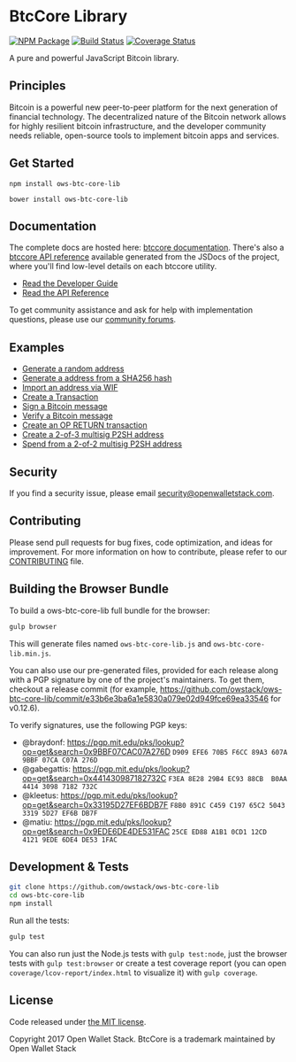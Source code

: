 BtcCore Library
=======

[![NPM Package](https://img.shields.io/npm/v/ows-btc-core-lib.svg?style=flat-square)](https://www.npmjs.org/package/ows-btc-core-lib)
[![Build Status](https://img.shields.io/travis/owstack/ows-btc-core-lib.svg?branch=master&style=flat-square)](https://travis-ci.org/owstack/ows-btc-core-lib)
[![Coverage Status](https://img.shields.io/coveralls/owstack/ows-btc-core-lib.svg?style=flat-square)](https://coveralls.io/r/owstack/ows-btc-core-lib)

A pure and powerful JavaScript Bitcoin library.

## Principles

Bitcoin is a powerful new peer-to-peer platform for the next generation of financial technology. The decentralized nature of the Bitcoin network allows for highly resilient bitcoin infrastructure, and the developer community needs reliable, open-source tools to implement bitcoin apps and services.

## Get Started

```
npm install ows-btc-core-lib
```

```
bower install ows-btc-core-lib
```

## Documentation

The complete docs are hosted here: [btccore documentation](http://btccore.io/guide/). There's also a [btccore API reference](http://btccore.io/api/) available generated from the JSDocs of the project, where you'll find low-level details on each btccore utility.

- [Read the Developer Guide](http://btccore.io/guide/)
- [Read the API Reference](http://btccore.io/api/)

To get community assistance and ask for help with implementation questions, please use our [community forums](https://forum.btccore.io/).

## Examples

* [Generate a random address](https://github.com/owstack/ows-btc-core-lib/blob/master/docs/examples.md#generate-a-random-address)
* [Generate a address from a SHA256 hash](https://github.com/owstack/ows-btc-core-lib/blob/master/docs/examples.md#generate-a-address-from-a-sha256-hash)
* [Import an address via WIF](https://github.com/owstack/ows-btc-core-lib/blob/master/docs/examples.md#import-an-address-via-wif)
* [Create a Transaction](https://github.com/owstack/ows-btc-core-lib/blob/master/docs/examples.md#create-a-transaction)
* [Sign a Bitcoin message](https://github.com/owstack/ows-btc-core-lib/blob/master/docs/examples.md#sign-a-bitcoin-message)
* [Verify a Bitcoin message](https://github.com/owstack/ows-btc-core-lib/blob/master/docs/examples.md#verify-a-bitcoin-message)
* [Create an OP RETURN transaction](https://github.com/owstack/ows-btc-core-lib/blob/master/docs/examples.md#create-an-op-return-transaction)
* [Create a 2-of-3 multisig P2SH address](https://github.com/owstack/ows-btc-core-lib/blob/master/docs/examples.md#create-a-2-of-3-multisig-p2sh-address)
* [Spend from a 2-of-2 multisig P2SH address](https://github.com/owstack/ows-btc-core-lib/blob/master/docs/examples.md#spend-from-a-2-of-2-multisig-p2sh-address)


## Security

If you find a security issue, please email security@openwalletstack.com.

## Contributing

Please send pull requests for bug fixes, code optimization, and ideas for improvement. For more information on how to contribute, please refer to our [CONTRIBUTING](https://github.com/owstack/ows-btc-core-lib/blob/master/CONTRIBUTING.md) file.

## Building the Browser Bundle

To build a ows-btc-core-lib full bundle for the browser:

```sh
gulp browser
```

This will generate files named `ows-btc-core-lib.js` and `ows-btc-core-lib.min.js`.

You can also use our pre-generated files, provided for each release along with a PGP signature by one of the project's maintainers. To get them, checkout a release commit (for example, https://github.com/owstack/ows-btc-core-lib/commit/e33b6e3ba6a1e5830a079e02d949fce69ea33546 for v0.12.6).

To verify signatures, use the following PGP keys:
- @braydonf: https://pgp.mit.edu/pks/lookup?op=get&search=0x9BBF07CAC07A276D `D909 EFE6 70B5 F6CC 89A3 607A 9BBF 07CA C07A 276D`
- @gabegattis: https://pgp.mit.edu/pks/lookup?op=get&search=0x441430987182732C `F3EA 8E28 29B4 EC93 88CB  B0AA 4414 3098 7182 732C`
- @kleetus: https://pgp.mit.edu/pks/lookup?op=get&search=0x33195D27EF6BDB7F `F8B0 891C C459 C197 65C2 5043 3319 5D27 EF6B DB7F`
- @matiu: https://pgp.mit.edu/pks/lookup?op=get&search=0x9EDE6DE4DE531FAC `25CE ED88 A1B1 0CD1 12CD  4121 9EDE 6DE4 DE53 1FAC`


## Development & Tests

```sh
git clone https://github.com/owstack/ows-btc-core-lib
cd ows-btc-core-lib
npm install
```

Run all the tests:

```sh
gulp test
```

You can also run just the Node.js tests with `gulp test:node`, just the browser tests with `gulp test:browser`
or create a test coverage report (you can open `coverage/lcov-report/index.html` to visualize it) with `gulp coverage`.

## License

Code released under [the MIT license](https://github.com/owstack/ows-btc-core-lib/blob/master/LICENSE).

Copyright 2017 Open Wallet Stack. BtcCore is a trademark maintained by Open Wallet Stack
